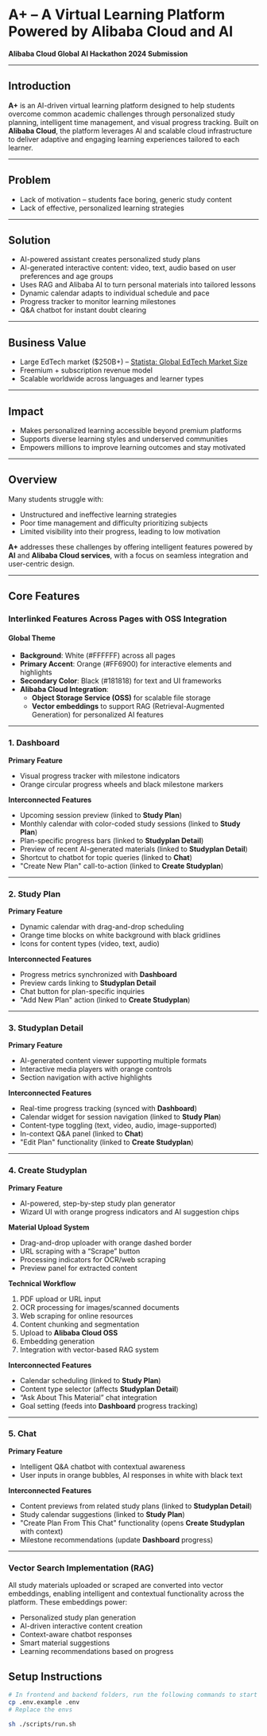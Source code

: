 # **A+ – A Virtual Learning Platform Powered by Alibaba Cloud and AI**

**Alibaba Cloud Global AI Hackathon 2024 Submission**

---

## **Introduction**

**A+** is an AI-driven virtual learning platform designed to help students overcome common academic challenges through personalized study planning, intelligent time management, and visual progress tracking. Built on **Alibaba Cloud**, the platform leverages AI and scalable cloud infrastructure to deliver adaptive and engaging learning experiences tailored to each learner.

---

## **Problem**

- Lack of motivation – students face boring, generic study content
- Lack of effective, personalized learning strategies

---

## **Solution**

- AI-powered assistant creates personalized study plans
- AI-generated interactive content: video, text, audio based on user preferences and age groups
- Uses RAG and Alibaba AI to turn personal materials into tailored lessons
- Dynamic calendar adapts to individual schedule and pace
- Progress tracker to monitor learning milestones
- Q&A chatbot for instant doubt clearing

---

## **Business Value**

- Large EdTech market ($250B+) – [Statista: Global EdTech Market Size](https://www.statista.com/statistics/1134766/edtech-market-size-worldwide/)
- Freemium + subscription revenue model
- Scalable worldwide across languages and learner types

---

## **Impact**

- Makes personalized learning accessible beyond premium platforms
- Supports diverse learning styles and underserved communities
- Empowers millions to improve learning outcomes and stay motivated

---

## **Overview**

Many students struggle with:

- Unstructured and ineffective learning strategies
- Poor time management and difficulty prioritizing subjects
- Limited visibility into their progress, leading to low motivation

**A+** addresses these challenges by offering intelligent features powered by **AI** and **Alibaba Cloud services**, with a focus on seamless integration and user-centric design.

---

## **Core Features**

### **Interlinked Features Across Pages with OSS Integration**

#### **Global Theme**

- **Background**: White (#FFFFFF) across all pages
- **Primary Accent**: Orange (#FF6900) for interactive elements and highlights
- **Secondary Color**: Black (#181818) for text and UI frameworks
- **Alibaba Cloud Integration**:
  - **Object Storage Service (OSS)** for scalable file storage
  - **Vector embeddings** to support RAG (Retrieval-Augmented Generation) for personalized AI features

---

### **1. Dashboard**

**Primary Feature**

- Visual progress tracker with milestone indicators
- Orange circular progress wheels and black milestone markers

**Interconnected Features**

- Upcoming session preview (linked to **Study Plan**)
- Monthly calendar with color-coded study sessions (linked to **Study Plan**)
- Plan-specific progress bars (linked to **Studyplan Detail**)
- Preview of recent AI-generated materials (linked to **Studyplan Detail**)
- Shortcut to chatbot for topic queries (linked to **Chat**)
- "Create New Plan" call-to-action (linked to **Create Studyplan**)

---

### **2. Study Plan**

**Primary Feature**

- Dynamic calendar with drag-and-drop scheduling
- Orange time blocks on white background with black gridlines
- Icons for content types (video, text, audio)

**Interconnected Features**

- Progress metrics synchronized with **Dashboard**
- Preview cards linking to **Studyplan Detail**
- Chat button for plan-specific inquiries
- "Add New Plan" action (linked to **Create Studyplan**)

---

### **3. Studyplan Detail**

**Primary Feature**

- AI-generated content viewer supporting multiple formats
- Interactive media players with orange controls
- Section navigation with active highlights

**Interconnected Features**

- Real-time progress tracking (synced with **Dashboard**)
- Calendar widget for session navigation (linked to **Study Plan**)
- Content-type toggling (text, video, audio, image-supported)
- In-context Q&A panel (linked to **Chat**)
- "Edit Plan" functionality (linked to **Create Studyplan**)

---

### **4. Create Studyplan**

**Primary Feature**

- AI-powered, step-by-step study plan generator
- Wizard UI with orange progress indicators and AI suggestion chips

**Material Upload System**

- Drag-and-drop uploader with orange dashed border
- URL scraping with a “Scrape” button
- Processing indicators for OCR/web scraping
- Preview panel for extracted content

**Technical Workflow**

1. PDF upload or URL input
2. OCR processing for images/scanned documents
3. Web scraping for online resources
4. Content chunking and segmentation
5. Upload to **Alibaba Cloud OSS**
6. Embedding generation
7. Integration with vector-based RAG system

**Interconnected Features**

- Calendar scheduling (linked to **Study Plan**)
- Content type selector (affects **Studyplan Detail**)
- “Ask About This Material” chat integration
- Goal setting (feeds into **Dashboard** progress tracking)

---

### **5. Chat**

**Primary Feature**

- Intelligent Q&A chatbot with contextual awareness
- User inputs in orange bubbles, AI responses in white with black text

**Interconnected Features**

- Content previews from related study plans (linked to **Studyplan Detail**)
- Study calendar suggestions (linked to **Study Plan**)
- "Create Plan From This Chat" functionality (opens **Create Studyplan** with context)
- Milestone recommendations (update **Dashboard** progress)

---

### **Vector Search Implementation (RAG)**

All study materials uploaded or scraped are converted into vector embeddings, enabling intelligent and contextual functionality across the platform. These embeddings power:

- Personalized study plan generation
- AI-driven interactive content creation
- Context-aware chatbot responses
- Smart material suggestions
- Learning recommendations based on progress

## Setup Instructions

```bash
# In frontend and backend folders, run the following commands to start the application:
cp .env.example .env
# Replace the envs

sh ./scripts/run.sh
```
